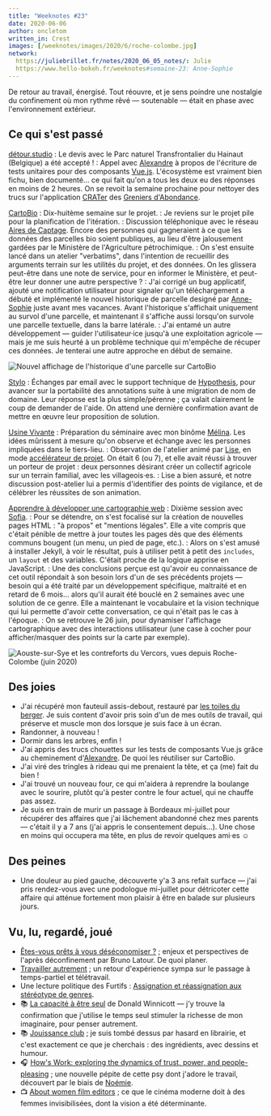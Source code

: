 ```yaml
---
title: "Weeknotes #23"
date: 2020-06-06
author: oncletom
written_in: Crest
images: [/weeknotes/images/2020/6/roche-colombe.jpg]
network:
  https://juliebrillet.fr/notes/2020_06_05_notes/: Julie
  https://www.hello-bokeh.fr/weeknotes#semaine-23: Anne-Sophie
---
```


De retour au travail, énergisé. Tout réouvre, et je sens poindre une nostalgie du confinement où mon rythme rêvé — soutenable — était en phase avec l'environnement extérieur.

<!--more-->

## Ce qui s'est passé

[détour.studio]
: Le devis avec le Parc naturel Transfrontalier du Hainaut (Belgique) a été accepté !
: Appel avec [Alexandre] à propos de l'écriture de tests unitaires pour des composants [Vue.js](https://vuejs.org/). L'écosystème est vraiment bien fichu, bien documenté… ce qui fait qu'on a tous les deux eu des réponses en moins de 2 heures. On se revoit la semaine prochaine pour nettoyer des trucs sur l'application [CRATer](https://app.resiliencealimentaire.org) des [Greniers d'Abondance].


[CartoBio]
: Dix-huitème semaine sur le projet.
: Je reviens sur le projet pile pour la planification de l'itération.
: Discussion téléphonique avec le réseau [Aires de Captage](https://aires-captages.fr/). Encore des personnes qui gagneraient à ce que les données des parcelles bio soient publiques, au lieu d'être jalousement gardées par le Ministère de l'Agriculture pétrochimique.
: On s'est ensuite lancé dans un atelier "verbatims", dans l'intention de recueillir des arguments terrain sur les utilités du projet, et des données. On les glissera peut-être dans une note de service, pour en informer le Ministère, et peut-être leur donner une autre perspective ?
: J'ai corrigé un bug applicatif, ajouté une notification utilisateur pour signaler qu'un téléchargement a débuté et implémenté le nouvel historique de parcelle designé par [Anne-Sophie] juste avant mes vacances. Avant l'historique s'affichait uniquement au survol d'une parcelle, et maintenant il s'affiche aussi lorsqu'on survole une parcelle textuelle, dans la barre latérale.
: J'ai entamé un autre développement — guider l'utilisateur·ice jusqu'à une exploitation agricole — mais je me suis heurté à un problème technique qui m'empêche de récuper ces données. Je tenterai une autre approche en début de semaine.


![](/weeknotes/images/2020/6/cartobio-popup.jpg "Nouvel affichage de l'historique d'une parcelle sur CartoBio")


[Stylo]
: Échanges par email avec le support technique de [Hypothesis](https://web.hypothes.is/), pour avancer sur la portabilité des annotations suite à une migration de nom de domaine. Leur réponse est la plus simple/pérenne ; ça valait clairement le coup de demander de l'aide. On attend une dernière confirmation avant de mettre en œuvre leur proposition de solution.

[Usine Vivante]
: Préparation du séminaire avec mon binôme [Mélina]. Les idées mûrissent à mesure qu'on observe et échange avec les personnes impliquées dans le tiers-lieu.
: Observation de l'atelier animé par [Lise](https://atelierdutamier.fr/), en mode [accélérateur de projet](https://www.metacartes.cc/faire-ensemble/recettes/accelerateur-de-projet/). On était 6 (ou 7), et elle avait réussi à trouver un porteur de projet : deux personnes désirant créer un collectif agricole sur un terrain familial, avec les villageois·es.
: Lise a bien assuré, et notre discussion post-atelier lui a permis d'identifier des points de vigilance, et de célébrer les réussites de son animation.

[Apprendre à développer une cartographie web]
: Dixième session avec [Sofia].
: Pour se détendre, on s'est focalisé sur la création de nouvelles pages HTML : "à propos" et "mentions légales". Elle a vite compris que c'était pénible de mettre à jour toutes les pages dès que des éléments communs bougent (un menu, un pied de page, etc.).
: Alors on s'est amusé à installer Jekyll, à voir le résultat, puis à utiliser petit à petit des `includes`, un `layout` et des variables. C'était proche de la logique apprise en JavaScript.
: Une des conclusions perçue est qu'avoir eu connaissance de cet outil répondait à son besoin lors d'un de ses précédents projets — besoin qui a été traité par un développement spécifique, maltraité et en retard de 6 mois… alors qu'il aurait été bouclé en 2 semaines avec une solution de ce genre. Elle a maintenant le vocabulaire et la vision technique qui lui permette d'avoir cette conversation, ce qui n'était pas le cas à l'époque.
: On se retrouve le 26 juin, pour dynamiser l'affichage cartographique avec des interactions utilisateur (une case à cocher pour afficher/masquer des points sur la carte par exemple).

![](/weeknotes/images/2020/6/roche-colombe.jpg "Aouste-sur-Sye et les contreforts du Vercors, vues depuis Roche-Colombe (juin 2020)")


## Des joies

- J'ai récupéré mon fauteuil assis-debout, restauré par [les toiles du berger](https://lestoilesduberger.fr/). Je suis content d'avoir pris soin d'un de mes outils de travail, qui préserve et muscle mon dos lorsque je suis face à un écran.
- Randonner, à nouveau !
- Dormir dans les arbres, enfin !
- J'ai appris des trucs chouettes sur les tests de composants Vue.js grâce au cheminement d'[Alexandre]. De quoi les réutiliser sur CartoBio.
- J'ai viré des tringles à rideau qui me prenaient la tête, et ça (me) fait du bien !
- J'ai trouvé un nouveau four, ce qui m'aidera à reprendre la boulange avec le sourire, plutôt qu'à pester contre le four actuel, qui ne chauffe pas assez.
- Je suis en train de murir un passage à Bordeaux mi-juillet pour récupérer des affaires que j'ai lâchement abandonné chez mes parents — c'était il y a 7 ans (j'ai appris le consentement depuis…). Une chose en moins qui occupera ma tête, en plus de revoir quelques ami·es ☺️


## Des peines

- Une douleur au pied gauche, découverte y'a 3 ans refait surface — j'ai pris rendez-vous avec une podologue mi-juillet pour détricoter cette affaire qui atténue fortement mon plaisir à être en balade sur plusieurs jours.


## Vu, lu, regardé, joué

- [Êtes-vous prêts à vous déséconomiser ?](https://aoc.media/opinion/2020/06/01/etes-vous-prets-a-vous-deseconomiser/) ; enjeux et perspectives de l'après déconfinement par Bruno Latour. De quoi planer.
- [Travailler autrement](https://www.lelutinduweb.fr/travailler-autrement/) ; un retour d'expérience sympa sur le passage à temps-partiel et télétravail.
- Une lecture politique des Furtifs : [Assignation et réassignation aux stéréotype de genres](https://dérivation.fr/furtifs/assignation-de-genre/).
- 📚 [La capacité à être seul](https://www.cairn.info/revue-imaginaire-et-inconscient-2007-2-page-123.htm) de Donald Winnicott — j'y trouve la confirmation que j'utilise le temps seul stimuler la richesse de mon imaginaire, pour penser autrement.
- 📚 [Jouissance club](https://www.instagram.com/p/B_mcDoYA0kJ/) ; je suis tombé dessus par hasard en librairie, et c'est exactement ce que je cherchais : des ingrédients, avec dessins et humour.
- 🎧 [How's Work: exploring the dynamics of trust, power, and people-pleasing](https://howswork.estherperel.com/episodes/special-episode-worklife) ; une nouvelle pépite de cette psy dont j'adore le travail, découvert par le biais de [Noémie].
- 📺 [About women film editors](https://www.youtube.com/watch?v=vdXUjtE-ltA) ; ce que le cinéma moderne doit à des femmes invisibilisées, dont la vision a été déterminante.

[détour.studio]: /
[Stylo]: https://github.com/EcrituresNumeriques/stylo
[Jardins Nourriciers]: https://www.lesjardinsnourriciers.com/
[CartoBio]: https://cartobio.org/
[Usine Vivante]: https://www.usinevivante.org
[Apprendre à développer une cartographie web]: https://github.com/sofiaboulaarab/carto_recherche
[Revue Hybrid]: https://www.puv-editions.fr/collections/hybrid.html
[paged.js]: https://www.pagedjs.org/
[Greniers d'Abondance]: https://resiliencealimentaire.org/

[Noémie]: https://noemiegirard.co
[Sofia]: https://twitter.com/sofiaboulaarab
[Yannick]: https://elsif.fr/
[Mélina]: http://melinacoaching.com/
[Anne-Sophie]: https://hello-bokeh.fr
[Guillaume]: https://www.yuzutech.fr/
[Claire]: https://www.lassembleuse.fr/
[Antoine]: https://www.quaternum.net/
[Alexandre]: https://apollonet.fr/
